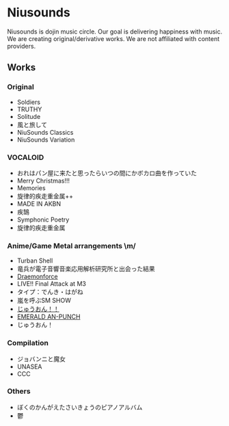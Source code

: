 # Niusounds

Niusounds is dojin music circle. Our goal is delivering happiness with music. We are creating original/derivative works. We are not affiliated with content providers.

## Works

### Original

* Soldiers
* TRUTHY
* Solitude
* 風と旅して
* NiuSounds Classics
* NiuSounds Variation

### VOCALOID

* おれはパン屋に来たと思ったらいつの間にかボカロ曲を作っていた
* Merry Christmas!!!
* Memories
* 旋律的疾走重金属++
* MADE IN AKBN
* 疾鵠
* Symphonic Poetry
* 旋律的疾走重金属

### Anime/Game Metal arrangements \m/

* Turban Shell
* 竜兵が電子音響音楽応用解析研究所と出会った結果
* [Draemonforce](works/nsl-1001/)
* LIVE!! Final Attack at M3
* タイプ：でんき・はがね
* 嵐を呼ぶSM SHOW
* [じゅうおん！！](works/nsl-0001/)
* [EMERALD AN-PUNCH](works/nsl-0000/)
* じゅうおん！

### Compilation

* ジョバンニと魔女
* UNASEA
* CCC

### Others

* ぼくのかんがえたさいきょうのピアノアルバム
* 鬱
